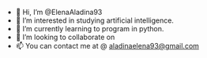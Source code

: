 - 👋 Hi, I’m @ElenaAladina93
- 👀 I’m interested in studying artificial intelligence.
- 🌱 I’m currently learning to program in python.
- 💞️ I’m looking to collaborate on 
- 📫 You can contact me at @ aladinaelena93@gmail.com
<!---
ElenaAladina93/ElenaAladina93 is a ✨ special ✨ repository because its `README.md` (this file) appears on your GitHub profile.
You can click the Preview link to take a look at your changes.
--->
